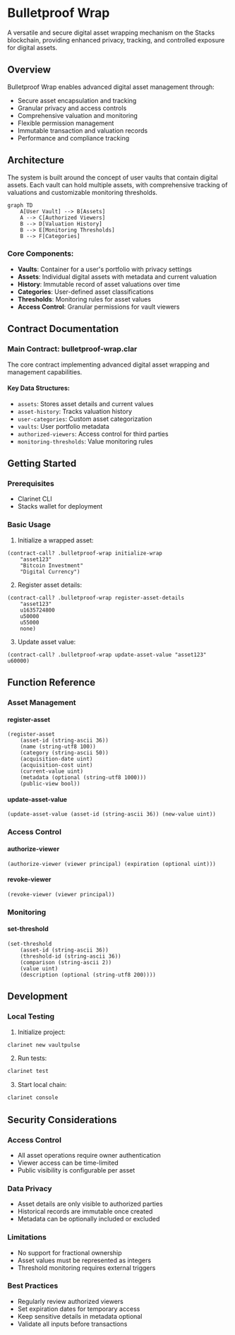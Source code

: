 # Bulletproof Wrap

A versatile and secure digital asset wrapping mechanism on the Stacks blockchain, providing enhanced privacy, tracking, and controlled exposure for digital assets.

## Overview

Bulletproof Wrap enables advanced digital asset management through:
- Secure asset encapsulation and tracking
- Granular privacy and access controls
- Comprehensive valuation and monitoring
- Flexible permission management
- Immutable transaction and valuation records
- Performance and compliance tracking

## Architecture

The system is built around the concept of user vaults that contain digital assets. Each vault can hold multiple assets, with comprehensive tracking of valuations and customizable monitoring thresholds.

```mermaid
graph TD
    A[User Vault] --> B[Assets]
    A --> C[Authorized Viewers]
    B --> D[Valuation History]
    B --> E[Monitoring Thresholds]
    B --> F[Categories]
```

### Core Components:
- **Vaults**: Container for a user's portfolio with privacy settings
- **Assets**: Individual digital assets with metadata and current valuation
- **History**: Immutable record of asset valuations over time
- **Categories**: User-defined asset classifications
- **Thresholds**: Monitoring rules for asset values
- **Access Control**: Granular permissions for vault viewers

## Contract Documentation

### Main Contract: bulletproof-wrap.clar

The core contract implementing advanced digital asset wrapping and management capabilities.

#### Key Data Structures:
- `assets`: Stores asset details and current values
- `asset-history`: Tracks valuation history
- `user-categories`: Custom asset categorization
- `vaults`: User portfolio metadata
- `authorized-viewers`: Access control for third parties
- `monitoring-thresholds`: Value monitoring rules

## Getting Started

### Prerequisites
- Clarinet CLI
- Stacks wallet for deployment

### Basic Usage

1. Initialize a wrapped asset:
```clarity
(contract-call? .bulletproof-wrap initialize-wrap 
    "asset123" 
    "Bitcoin Investment" 
    "Digital Currency")
```

2. Register asset details:
```clarity
(contract-call? .bulletproof-wrap register-asset-details
    "asset123" 
    u1635724800 
    u50000 
    u55000 
    none)
```

3. Update asset value:
```clarity
(contract-call? .bulletproof-wrap update-asset-value "asset123" u60000)
```

## Function Reference

### Asset Management

#### register-asset
```clarity
(register-asset 
    (asset-id (string-ascii 36))
    (name (string-utf8 100))
    (category (string-ascii 50))
    (acquisition-date uint)
    (acquisition-cost uint)
    (current-value uint)
    (metadata (optional (string-utf8 1000)))
    (public-view bool))
```

#### update-asset-value
```clarity
(update-asset-value (asset-id (string-ascii 36)) (new-value uint))
```

### Access Control

#### authorize-viewer
```clarity
(authorize-viewer (viewer principal) (expiration (optional uint)))
```

#### revoke-viewer
```clarity
(revoke-viewer (viewer principal))
```

### Monitoring

#### set-threshold
```clarity
(set-threshold
    (asset-id (string-ascii 36))
    (threshold-id (string-ascii 36))
    (comparison (string-ascii 2))
    (value uint)
    (description (optional (string-utf8 200))))
```

## Development

### Local Testing

1. Initialize project:
```bash
clarinet new vaultpulse
```

2. Run tests:
```bash
clarinet test
```

3. Start local chain:
```bash
clarinet console
```

## Security Considerations

### Access Control
- All asset operations require owner authentication
- Viewer access can be time-limited
- Public visibility is configurable per asset

### Data Privacy
- Asset details are only visible to authorized parties
- Historical records are immutable once created
- Metadata can be optionally included or excluded

### Limitations
- No support for fractional ownership
- Asset values must be represented as integers
- Threshold monitoring requires external triggers

### Best Practices
- Regularly review authorized viewers
- Set expiration dates for temporary access
- Keep sensitive details in metadata optional
- Validate all inputs before transactions